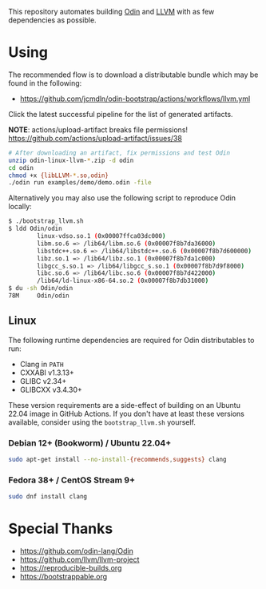 This repository automates building [Odin] and [LLVM] with as few dependencies as possible.

[LLVM]: https://github.com/llvm/llvm-project
[Odin]: https://github.com/odin-lang/Odin

# Using

The recommended flow is to download a distributable bundle which may be found in the following:

- https://github.com/jcmdln/odin-bootstrap/actions/workflows/llvm.yml

Click the latest successful pipeline for the list of generated artifacts.

**NOTE**: actions/upload-artifact breaks file permissions! https://github.com/actions/upload-artifact/issues/38

```sh
# After downloading an artifact, fix permissions and test Odin
unzip odin-linux-llvm-*.zip -d odin
cd odin
chmod +x {libLLVM-*.so,odin}
./odin run examples/demo/demo.odin -file
```

Alternatively you may also use the following script to reproduce Odin locally:

```sh
$ ./bootstrap_llvm.sh
$ ldd Odin/odin
        linux-vdso.so.1 (0x00007ffca03dc000)
        libm.so.6 => /lib64/libm.so.6 (0x00007f8b7da36000)
        libstdc++.so.6 => /lib64/libstdc++.so.6 (0x00007f8b7d600000)
        libz.so.1 => /lib64/libz.so.1 (0x00007f8b7da1c000)
        libgcc_s.so.1 => /lib64/libgcc_s.so.1 (0x00007f8b7d9f8000)
        libc.so.6 => /lib64/libc.so.6 (0x00007f8b7d422000)
        /lib64/ld-linux-x86-64.so.2 (0x00007f8b7db31000)
$ du -sh Odin/odin
78M     Odin/odin
```

## Linux

The following runtime dependencies are required for Odin distributables to run:

- Clang in `PATH`
- CXXABI v1.3.13+
- GLIBC v2.34+
- GLIBCXX v3.4.30+

These version requirements are a side-effect of building on an Ubuntu 22.04
image in GitHub Actions. If you don't have at least these versions available,
consider using the `bootstrap_llvm.sh` yourself.

### Debian 12+ (Bookworm) / Ubuntu 22.04+

```sh
sudo apt-get install --no-install-{recommends,suggests} clang
```

### Fedora 38+ / CentOS Stream 9+

```sh
sudo dnf install clang
```

# Special Thanks

- https://github.com/odin-lang/Odin
- https://github.com/llvm/llvm-project
- https://reproducible-builds.org
- https://bootstrappable.org
